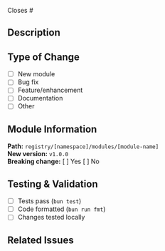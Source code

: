 Closes #

## Description

<!-- Briefly describe what this PR does and why -->

## Type of Change

- [ ] New module
- [ ] Bug fix
- [ ] Feature/enhancement
- [ ] Documentation
- [ ] Other

## Module Information

<!-- Delete this section if not applicable -->

**Path:** `registry/[namespace]/modules/[module-name]`  
**New version:** `v1.0.0`  
**Breaking change:** [ ] Yes [ ] No

## Testing & Validation

- [ ] Tests pass (`bun test`)
- [ ] Code formatted (`bun run fmt`)
- [ ] Changes tested locally

## Related Issues

<!-- Link related issues or write "None" if not applicable -->
